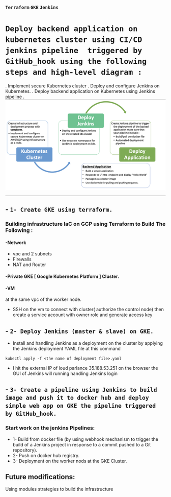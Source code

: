 ### `Terraform` `GKE` `Jenkins`
# `Deploy backend application on kubernetes cluster using CI/CD jenkins pipeline  triggered by GitHub_hook using the following steps and high-level diagram :`
. Implement secure Kubernetes cluster
. Deploy and configure Jenkins on Kubernetes.
. Deploy backend application on Kubernetes using Jenkins pipeline .
![alt text](Overview.jpeg)
____________________________________________________________________________________________________________
## - `1- Create GKE using terraform.`
### Building infrastructure IaC on GCP using Terraform to Build The Following : 
#### -Network 
- vpc and 2 subnets  
- Firewalls 
- NAT  and Router
#### -Private GKE [ Google Kubernetes Platform ] Cluster. 
#### -VM
at the same vpc of the worker node.
 - SSH on the vm to connect with cluster( authorize the control node)
then create a service account with owner role and generate access key

## - `2- Deploy Jenkins (master & slave) on GKE.`
* Install and handling Jenkins as a deployment on the cluster by applying the Jenkins deployment YAML file
at this command
```
kubectl apply -f <the name of deployment file>.yaml
```
* I hit the external IP of loud parlance 35.188.53.251 on the browser the GUI of Jenkins will running
handling Jenkins login

## - `3- Create a pipeline using Jenkins to build image and push it to docker hub and deploy simple web app on GKE the pipeline triggered by GitHub_hook.`
### Start work on the jenkins Pipelines:
* 1- Build from docker file (by using webhook mechanism to trigger the build of a Jenkins project in response to a commit pushed to a Git repository).
* 2- Push on docker hub registry.
* 3- Deployment on the worker nods at the GKE Cluster.


## Future modifications:
 Using modules strategies to build the infrastructure 



